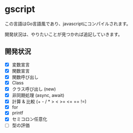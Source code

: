 # gscript

この言語はGo言語風であり、javascriptにコンパイルされます。

開発状況は、やりたいことが見つかれば追記していきます。

## 開発状況
- [x] 変数宣言
- [x] 関数宣言
- [x] 関数呼び出し
- [x] Class
- [x] クラス呼び出し (new)
- [x] 非同期処理 (async, await)
- [x] 計算 & 比較 (+ - / * > < >= <= == !=)
- [x] for
- [x] printf
- [x] セミコロン任意化
- [ ] 型の評価